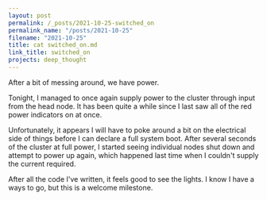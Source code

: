 ```yaml
---
layout: post
permalink: /_posts/2021-10-25-switched_on
permalink_name: "/posts/2021-10-25"
filename: "2021-10-25"
title: cat switched_on.md
link_title: switched_on
projects: deep_thought
---
```

After a bit of messing around, we have power.

Tonight, I managed to once again supply power to the cluster through input from the head node. It has been quite a while since I last saw all of the red power indicators on at once.

Unfortunately, it appears I will have to poke around a bit on the electrical side of things before I can declare a full system boot. After several seconds of the cluster at full power, I started seeing individual nodes shut down and attempt to power up again, which happened last time when I couldn't supply the current required.

After all the code I've written, it feels good to see the lights. I know I have a ways to go, but this is a welcome milestone.

